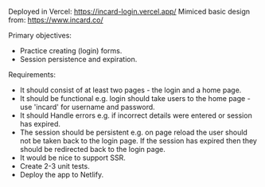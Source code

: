 Deployed in Vercel: https://incard-login.vercel.app/
Mimiced basic design from: https://www.incard.co/

Primary objectives:

- Practice creating (login) forms.
- Session persistence and expiration.

Requirements:

- It should consist of at least two pages - the login and a home page.
- It should be functional e.g. login should take users to the home page - use 'incard' for username and password.
- It should Handle errors e.g. if incorrect details were entered or session has expired.
- The session should be persistent e.g. on page reload the user should not be taken back to the login page. If the session has expired then they should be redirected back to the login page.
- It would be nice to support SSR.
- Create 2-3 unit tests.
- Deploy the app to Netlify.
